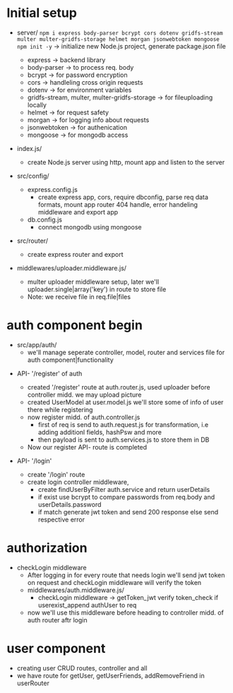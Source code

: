 # Initial setup
- server/
     `npm i express body-parser bcrypt cors dotenv gridfs-stream multer multer-gridfs-storage helmet morgan jsonwebtoken mongoose`
     `npm init -y` -> initialize new Node.js project, generate package.json file
    - express -> backend library
    - body-parser -> to process req. body
    - bcrypt -> for password encryption
    - cors -> handleling cross origin requests
    - dotenv -> for environment variables
    - gridfs-stream, multer, multer-gridfs-storage -> for fileuploading locally
    - helmet -> for request safety
    - morgan -> for logging info about requests
    - jsonwebtoken -> for authenication
    - mongoose -> for mongodb access

    
- index.js/
     - create Node.js server using http, mount app and listen to the server

- src/config/
     - express.config.js
          - create express app, cors, require dbconfig, parse req data formats, mount app router 404 handle, error handeling middleware and export app
     - db.config.js
          - connect mongodb using mongoose
- src/router/
     - create express router and export

- middlewares/uploader.middleware.js/
     - multer uploader middleware setup, later we'll uploader.single|array('key') in route to store file
     - Note: we receive file in req.file|files


# auth component begin

* src/app/auth/
     - we'll manage seperate controller, model, router and services file for auth component|functionality

- API- '/register' of auth 
     - created '/register' route at auth.router.js, used uploader before controller midd. we may upload picture
     - created UserModel at user.model.js we'll store some of info of user there while registering
     - now register midd. of auth.controller.js
          - first of req is send to auth.request.js for transformation, i.e adding additionl fields, hashPsw and more
          - then payload is sent to auth.services.js to store them in DB
     - Now our register API- route is completed

- API- '/login' 
     - create '/login' route
     - create login controller middleware,
          - create findUserByFilter auth.service and return userDetails
          - if exist use bcrypt to compare passwords from req.body and userDetails.password
          - if match generate jwt token and send 200 response else send respective error


# authorization 

* checkLogin middleware
     - After logging in for every route that needs login we'll send jwt token on request and checkLogin middleware will verify the token
     - middlewares/auth.middleware.js/
          - checkLogin middleware -> getToken_jwt verify token_check if userexist_append authUser to req
     - now we'll use this middleware before heading to controller midd. of auth router aftr login


# user component
- creating user CRUD routes, controller and all
- we have route for getUser, getUserFriends, addRemoveFriend in userRouter